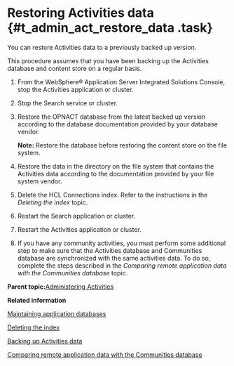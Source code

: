 # Restoring Activities data {#t_admin_act_restore_data .task}

You can restore Activities data to a previously backed up version.

This procedure assumes that you have been backing up the Activities database and content store on a regular basis.

1.  From the WebSphere® Application Server Integrated Solutions Console, stop the Activities application or cluster.

2.  Stop the Search service or cluster.

3.  Restore the OPNACT database from the latest backed up version according to the database documentation provided by your database vendor.

    **Note:** Restore the database before restoring the content store on the file system.

4.  Restore the data in the directory on the file system that contains the Activities data according to the documentation provided by your file system vendor.

5.  Delete the HCL Connections index. Refer to the instructions in the *Deleting the index* topic.

6.  Restart the Search application or cluster.

7.  Restart the Activities application or cluster.

8.  If you have any community activities, you must perform some additional step to make sure that the Activities database and Communities database are synchronized with the same activities data. To do so, complete the steps described in the *Comparing remote application data with the Communities database* topic.


**Parent topic:**[Administering Activities](../admin/c_admin_act_overview.md)

**Related information**  


[Maintaining application databases](../admin/t_admin_db_maintain.md)

[Deleting the index](../admin/t_admin_search_delete_index.md)

[Backing up Activities data](../admin/t_admin_act_backup.md)

[Comparing remote application data with the Communities database](../admin/t_admin_communities_sync_remote_apps.md)

